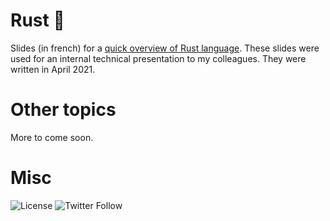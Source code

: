 # Rust &#129408; 

Slides (in french) for a [quick overview of Rust language](https://dev.ludorg.net/rust-slides/quick-overview/). These slides were used for an internal technical presentation to my colleagues. They were written in April 2021.

# Other topics

More to come soon.

# Misc

![License](https://img.shields.io/github/license/Ludorg/ludorg.github.io)
![Twitter Follow](https://img.shields.io/twitter/follow/Ludorg1?style=social)
